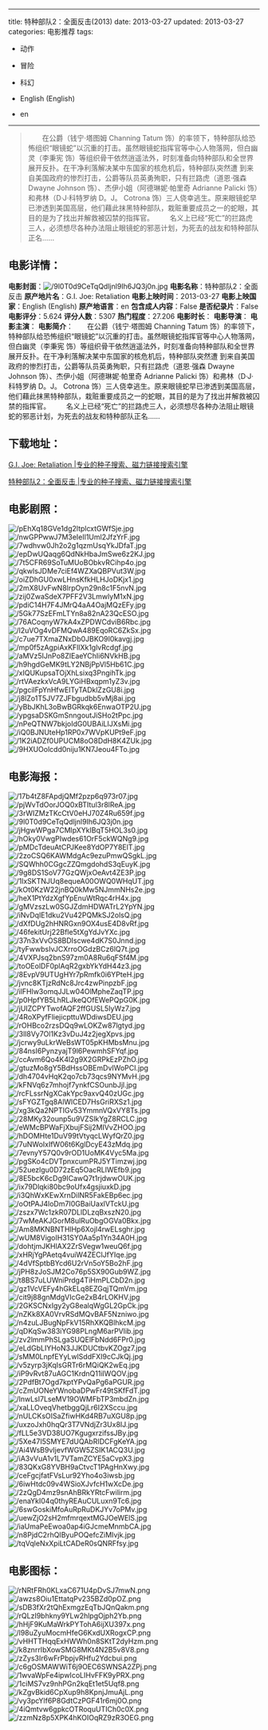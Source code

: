 
---
title: 特种部队2：全面反击(2013)
date: 2013-03-27
updated: 2013-03-27
categories: 电影推荐
tags:
- 动作
- 冒险
- 科幻

- English (English)
- en
---


> 　　在公爵（钱宁·塔图姆 Channing Tatum 饰）的率领下，特种部队给恐怖组织“眼镜蛇”以沉重的打击。虽然眼镜蛇指挥官等中心人物落网，但白幽灵（李秉宪 饰）等组织骨干依然逍遥法外，时刻准备向特种部队和全世界展开反扑。在干净利落解决某中东国家的核危机后，特种部队突然遭 到来自美国政府的惨烈打击，公爵等队员英勇殉职，只有拦路虎（道恩·强森 Dwayne Johnson 饰）、杰伊小姐（阿德琳妮·帕里奇 Adrianne Palicki 饰）和弗林（D·J·科特罗纳 D。J。 Cotrona 饰）三人侥幸逃生。原来眼镜蛇早已渗透到美国高层，他们藉此抹黑特种部队，栽赃重要成员之一的蛇眼，其目的是为了找出并解救被囚禁的指挥官。  　　名义上已经“死亡”的拦路虎三人，必须想尽各种办法阻止眼镜蛇的邪恶计划，为死去的战友和特种部队正名……

## **电影详情**：

**电影封面**：<img src="https://image.tmdb.org/t/p/w200/9l0T0d9CeTqQdljnl9Ih6JQ3j0n.jpg" alt="/9l0T0d9CeTqQdljnl9Ih6JQ3j0n.jpg" title="/9l0T0d9CeTqQdljnl9Ih6JQ3j0n.jpg">
**电影名称**：特种部队2：全面反击
**原产地片名**：G.I. Joe: Retaliation
**电影上映时间**：2013-03-27
**电影上映国家**：English (English)
**原产地语言**：en
**包含成人内容**：False
**是否纪录片**：False
**电影评分**：5.624
**评分人数**：5307
**热门程度**：27.206
**电影时长**：
**电影导演**：
**电影主演**：
**电影简介**：　　在公爵（钱宁·塔图姆 Channing Tatum 饰）的率领下，特种部队给恐怖组织“眼镜蛇”以沉重的打击。虽然眼镜蛇指挥官等中心人物落网，但白幽灵（李秉宪 饰）等组织骨干依然逍遥法外，时刻准备向特种部队和全世界展开反扑。在干净利落解决某中东国家的核危机后，特种部队突然遭 到来自美国政府的惨烈打击，公爵等队员英勇殉职，只有拦路虎（道恩·强森 Dwayne Johnson 饰）、杰伊小姐（阿德琳妮·帕里奇 Adrianne Palicki 饰）和弗林（D·J·科特罗纳 D。J。 Cotrona 饰）三人侥幸逃生。原来眼镜蛇早已渗透到美国高层，他们藉此抹黑特种部队，栽赃重要成员之一的蛇眼，其目的是为了找出并解救被囚禁的指挥官。  　　名义上已经“死亡”的拦路虎三人，必须想尽各种办法阻止眼镜蛇的邪恶计划，为死去的战友和特种部队正名……

## **下载地址**：
[G.I. Joe: Retaliation |专业的种子搜索、磁力链接搜索引擎](https://movie.amd794.com:2083/?search=G.I.%20Joe%3A%20Retaliation&ordering=&mode=match_phrase&page_size=10&page=1)

[特种部队2：全面反击 |专业的种子搜索、磁力链接搜索引擎](https://movie.amd794.com:2083/?search=%E7%89%B9%E7%A7%8D%E9%83%A8%E9%98%9F2%EF%BC%9A%E5%85%A8%E9%9D%A2%E5%8F%8D%E5%87%BB&ordering=&mode=match_phrase&page_size=10&page=1)
 

## **电影剧照**：
<img src="https://image.tmdb.org/t/p/original/pEhXq18GVe1dg2ltplcxtGWfSje.jpg" alt="/pEhXq18GVe1dg2ltplcxtGWfSje.jpg" title="/pEhXq18GVe1dg2ltplcxtGWfSje.jpg"><img src="https://image.tmdb.org/t/p/original/nwGPPwwJ7M3eIeIl1Uml2JfzYrF.jpg" alt="/nwGPPwwJ7M3eIeIl1Uml2JfzYrF.jpg" title="/nwGPPwwJ7M3eIeIl1Uml2JfzYrF.jpg"><img src="https://image.tmdb.org/t/p/original/7wdhvw0Jh2o2g1qzmUsqYkJDfaT.jpg" alt="/7wdhvw0Jh2o2g1qzmUsqYkJDfaT.jpg" title="/7wdhvw0Jh2o2g1qzmUsqYkJDfaT.jpg"><img src="https://image.tmdb.org/t/p/original/epDwUQaqg6QdNkHbaJmSwe6z2KJ.jpg" alt="/epDwUQaqg6QdNkHbaJmSwe6z2KJ.jpg" title="/epDwUQaqg6QdNkHbaJmSwe6z2KJ.jpg"><img src="https://image.tmdb.org/t/p/original/7t5CFR69SoTuMUoBObkvRCihp4o.jpg" alt="/7t5CFR69SoTuMUoBObkvRCihp4o.jpg" title="/7t5CFR69SoTuMUoBObkvRCihp4o.jpg"><img src="https://image.tmdb.org/t/p/original/qkwlsJDMe7ciEf4WZXaQBPVut3W.jpg" alt="/qkwlsJDMe7ciEf4WZXaQBPVut3W.jpg" title="/qkwlsJDMe7ciEf4WZXaQBPVut3W.jpg"><img src="https://image.tmdb.org/t/p/original/oiZDhGU0xwLHnsKfkHLHJoDKjx1.jpg" alt="/oiZDhGU0xwLHnsKfkHLHJoDKjx1.jpg" title="/oiZDhGU0xwLHnsKfkHLHJoDKjx1.jpg"><img src="https://image.tmdb.org/t/p/original/2mX8UvFwN8lrpOyn29n8c1F5nvN.jpg" alt="/2mX8UvFwN8lrpOyn29n8c1F5nvN.jpg" title="/2mX8UvFwN8lrpOyn29n8c1F5nvN.jpg"><img src="https://image.tmdb.org/t/p/original/zij0ZwaSdeX7PFF2V3LmwlyM1xN.jpg" alt="/zij0ZwaSdeX7PFF2V3LmwlyM1xN.jpg" title="/zij0ZwaSdeX7PFF2V3LmwlyM1xN.jpg"><img src="https://image.tmdb.org/t/p/original/pdiC14H7F4JMrQ4aA4OajMQzEFy.jpg" alt="/pdiC14H7F4JMrQ4aA4OajMQzEFy.jpg" title="/pdiC14H7F4JMrQ4aA4OajMQzEFy.jpg"><img src="https://image.tmdb.org/t/p/original/5Gk77SzEFmLTYn8a82nA23QcESO.jpg" alt="/5Gk77SzEFmLTYn8a82nA23QcESO.jpg" title="/5Gk77SzEFmLTYn8a82nA23QcESO.jpg"><img src="https://image.tmdb.org/t/p/original/76ACoqnyW7kA4xZPDWCdviB6Rbc.jpg" alt="/76ACoqnyW7kA4xZPDWCdviB6Rbc.jpg" title="/76ACoqnyW7kA4xZPDWCdviB6Rbc.jpg"><img src="https://image.tmdb.org/t/p/original/l2uVOg4vDFMQwA489EqoRC6ZkSx.jpg" alt="/l2uVOg4vDFMQwA489EqoRC6ZkSx.jpg" title="/l2uVOg4vDFMQwA489EqoRC6ZkSx.jpg"><img src="https://image.tmdb.org/t/p/original/c7ue7TXmaZNxDb0JBKO9I0kavgj.jpg" alt="/c7ue7TXmaZNxDb0JBKO9I0kavgj.jpg" title="/c7ue7TXmaZNxDb0JBKO9I0kavgj.jpg"><img src="https://image.tmdb.org/t/p/original/mp0f5zAgpiAxKFllXk1glvRcdgf.jpg" alt="/mp0f5zAgpiAxKFllXk1glvRcdgf.jpg" title="/mp0f5zAgpiAxKFllXk1glvRcdgf.jpg"><img src="https://image.tmdb.org/t/p/original/aMVz5IJnPo8ZIEaeYChIi6NVkHB.jpg" alt="/aMVz5IJnPo8ZIEaeYChIi6NVkHB.jpg" title="/aMVz5IJnPo8ZIEaeYChIi6NVkHB.jpg"><img src="https://image.tmdb.org/t/p/original/h9hgdGeMK9tLY2NBjPpVl5Hb61C.jpg" alt="/h9hgdGeMK9tLY2NBjPpVl5Hb61C.jpg" title="/h9hgdGeMK9tLY2NBjPpVl5Hb61C.jpg"><img src="https://image.tmdb.org/t/p/original/xIQUKupsaTOjXhLsixq3PngihTk.jpg" alt="/xIQUKupsaTOjXhLsixq3PngihTk.jpg" title="/xIQUKupsaTOjXhLsixq3PngihTk.jpg"><img src="https://image.tmdb.org/t/p/original/rtVAezkxVcA9LYGiHBxqpm1yZ3v.jpg" alt="/rtVAezkxVcA9LYGiHBxqpm1yZ3v.jpg" title="/rtVAezkxVcA9LYGiHBxqpm1yZ3v.jpg"><img src="https://image.tmdb.org/t/p/original/pgcilFpYnHfwEITyTADklZzGU8i.jpg" alt="/pgcilFpYnHfwEITyTADklZzGU8i.jpg" title="/pgcilFpYnHfwEITyTADklZzGU8i.jpg"><img src="https://image.tmdb.org/t/p/original/j8lZo1T5JV7ZJFbgudbb5vMj8ai.jpg" alt="/j8lZo1T5JV7ZJFbgudbb5vMj8ai.jpg" title="/j8lZo1T5JV7ZJFbgudbb5vMj8ai.jpg"><img src="https://image.tmdb.org/t/p/original/yBbJKhL3oBwBGRkqk6EnwaOTP2U.jpg" alt="/yBbJKhL3oBwBGRkqk6EnwaOTP2U.jpg" title="/yBbJKhL3oBwBGRkqk6EnwaOTP2U.jpg"><img src="https://image.tmdb.org/t/p/original/ypgsaDSKGmSnngoutJiSHo2tPpc.jpg" alt="/ypgsaDSKGmSnngoutJiSHo2tPpc.jpg" title="/ypgsaDSKGmSnngoutJiSHo2tPpc.jpg"><img src="https://image.tmdb.org/t/p/original/nPeQTNW7bkjoIdG0UBAiLIJXsMi.jpg" alt="/nPeQTNW7bkjoIdG0UBAiLIJXsMi.jpg" title="/nPeQTNW7bkjoIdG0UBAiLIJXsMi.jpg"><img src="https://image.tmdb.org/t/p/original/iQ0BJNUteHp1RP0x7WVpKUPt9eF.jpg" alt="/iQ0BJNUteHp1RP0x7WVpKUPt9eF.jpg" title="/iQ0BJNUteHp1RP0x7WVpKUPt9eF.jpg"><img src="https://image.tmdb.org/t/p/original/1K2iADZf0UPUCM8oO8DdH8K4ZUk.jpg" alt="/1K2iADZf0UPUCM8oO8DdH8K4ZUk.jpg" title="/1K2iADZf0UPUCM8oO8DdH8K4ZUk.jpg"><img src="https://image.tmdb.org/t/p/original/9HXUOolcdd0niju1KN7Jeou4FTo.jpg" alt="/9HXUOolcdd0niju1KN7Jeou4FTo.jpg" title="/9HXUOolcdd0niju1KN7Jeou4FTo.jpg">

## **电影海报**：
<img src="https://image.tmdb.org/t/p/original/17b4tZ8FApdjQMf2pzp6q973r07.jpg" alt="/17b4tZ8FApdjQMf2pzp6q973r07.jpg" title="/17b4tZ8FApdjQMf2pzp6q973r07.jpg"><img src="https://image.tmdb.org/t/p/original/pjWvTdOorJOQ0xBTItul3r8lReA.jpg" alt="/pjWvTdOorJOQ0xBTItul3r8lReA.jpg" title="/pjWvTdOorJOQ0xBTItul3r8lReA.jpg"><img src="https://image.tmdb.org/t/p/original/3rWIZMzTKcCtV0eHJ70Z4Ru659f.jpg" alt="/3rWIZMzTKcCtV0eHJ70Z4Ru659f.jpg" title="/3rWIZMzTKcCtV0eHJ70Z4Ru659f.jpg"><img src="https://image.tmdb.org/t/p/original/9l0T0d9CeTqQdljnl9Ih6JQ3j0n.jpg" alt="/9l0T0d9CeTqQdljnl9Ih6JQ3j0n.jpg" title="/9l0T0d9CeTqQdljnl9Ih6JQ3j0n.jpg"><img src="https://image.tmdb.org/t/p/original/jHgwWPga7CMlpXYkIBqT5HOL3s0.jpg" alt="/jHgwWPga7CMlpXYkIBqT5HOL3s0.jpg" title="/jHgwWPga7CMlpXYkIBqT5HOL3s0.jpg"><img src="https://image.tmdb.org/t/p/original/hOky0VwgPIwdes61OrF5ckWQNg9.jpg" alt="/hOky0VwgPIwdes61OrF5ckWQNg9.jpg" title="/hOky0VwgPIwdes61OrF5ckWQNg9.jpg"><img src="https://image.tmdb.org/t/p/original/pMDcTdeuAtCPJKee8YdOP7Y8ElT.jpg" alt="/pMDcTdeuAtCPJKee8YdOP7Y8ElT.jpg" title="/pMDcTdeuAtCPJKee8YdOP7Y8ElT.jpg"><img src="https://image.tmdb.org/t/p/original/2zoCSQ6KAWMdgAc9ezuPmwQSgkL.jpg" alt="/2zoCSQ6KAWMdgAc9ezuPmwQSgkL.jpg" title="/2zoCSQ6KAWMdgAc9ezuPmwQSgkL.jpg"><img src="https://image.tmdb.org/t/p/original/SQWhh0CGgcZZQmgdohdS3qEuyK.jpg" alt="/SQWhh0CGgcZZQmgdohdS3qEuyK.jpg" title="/SQWhh0CGgcZZQmgdohdS3qEuyK.jpg"><img src="https://image.tmdb.org/t/p/original/9g8DS1SoV77GzQWjxOeAvt4ZE3P.jpg" alt="/9g8DS1SoV77GzQWjxOeAvt4ZE3P.jpg" title="/9g8DS1SoV77GzQWjxOeAvt4ZE3P.jpg"><img src="https://image.tmdb.org/t/p/original/1lxSKTNJUq8equeA00OWQ0WHqUT.jpg" alt="/1lxSKTNJUq8equeA00OWQ0WHqUT.jpg" title="/1lxSKTNJUq8equeA00OWQ0WHqUT.jpg"><img src="https://image.tmdb.org/t/p/original/kOt0KzW22jnBQ0kMw5NJmmNHs2e.jpg" alt="/kOt0KzW22jnBQ0kMw5NJmmNHs2e.jpg" title="/kOt0KzW22jnBQ0kMw5NJmmNHs2e.jpg"><img src="https://image.tmdb.org/t/p/original/heX1PtYdzXgfYpEnuWtRqc4rH4x.jpg" alt="/heX1PtYdzXgfYpEnuWtRqc4rH4x.jpg" title="/heX1PtYdzXgfYpEnuWtRqc4rH4x.jpg"><img src="https://image.tmdb.org/t/p/original/gMVzszLw0SGJZdmHDWATrL2YpYN.jpg" alt="/gMVzszLw0SGJZdmHDWATrL2YpYN.jpg" title="/gMVzszLw0SGJZdmHDWATrL2YpYN.jpg"><img src="https://image.tmdb.org/t/p/original/iNvDqlE1dku2Vu42PQMkSJ2olsQ.jpg" alt="/iNvDqlE1dku2Vu42PQMkSJ2olsQ.jpg" title="/iNvDqlE1dku2Vu42PQMkSJ2olsQ.jpg"><img src="https://image.tmdb.org/t/p/original/dXfDUg2hHNRGxn9OX4usE4D8vRf.jpg" alt="/dXfDUg2hHNRGxn9OX4usE4D8vRf.jpg" title="/dXfDUg2hHNRGxn9OX4usE4D8vRf.jpg"><img src="https://image.tmdb.org/t/p/original/46fekitUrj22Bfle5tXgYdJvYXc.jpg" alt="/46fekitUrj22Bfle5tXgYdJvYXc.jpg" title="/46fekitUrj22Bfle5tXgYdJvYXc.jpg"><img src="https://image.tmdb.org/t/p/original/37n3xVvOS8BDIscwe4dK7S0Jnnd.jpg" alt="/37n3xVvOS8BDIscwe4dK7S0Jnnd.jpg" title="/37n3xVvOS8BDIscwe4dK7S0Jnnd.jpg"><img src="https://image.tmdb.org/t/p/original/tyFwwbsIvJCXrroOGdzBCz6lQ7t.jpg" alt="/tyFwwbsIvJCXrroOGdzBCz6lQ7t.jpg" title="/tyFwwbsIvJCXrroOGdzBCz6lQ7t.jpg"><img src="https://image.tmdb.org/t/p/original/4VXPJsq2bnS97zm0A8Ru6qFSf4M.jpg" alt="/4VXPJsq2bnS97zm0A8Ru6qFSf4M.jpg" title="/4VXPJsq2bnS97zm0A8Ru6qFSf4M.jpg"><img src="https://image.tmdb.org/t/p/original/toOEolDF0plAqR2gxbYkYdH44z3.jpg" alt="/toOEolDF0plAqR2gxbYkYdH44z3.jpg" title="/toOEolDF0plAqR2gxbYkYdH44z3.jpg"><img src="https://image.tmdb.org/t/p/original/8EvpV9UTUgHYr7pRmfk0i6YPteH.jpg" alt="/8EvpV9UTUgHYr7pRmfk0i6YPteH.jpg" title="/8EvpV9UTUgHYr7pRmfk0i6YPteH.jpg"><img src="https://image.tmdb.org/t/p/original/jvnc8KTjzRdNc8Jrc4zwPinpzbF.jpg" alt="/jvnc8KTjzRdNc8Jrc4zwPinpzbF.jpg" title="/jvnc8KTjzRdNc8Jrc4zwPinpzbF.jpg"><img src="https://image.tmdb.org/t/p/original/ilFHlw3omqJJLw04OlMpheZaqTP.jpg" alt="/ilFHlw3omqJJLw04OlMpheZaqTP.jpg" title="/ilFHlw3omqJJLw04OlMpheZaqTP.jpg"><img src="https://image.tmdb.org/t/p/original/p0HpfYB5LhRLJkeQOfEWePQpG0K.jpg" alt="/p0HpfYB5LhRLJkeQOfEWePQpG0K.jpg" title="/p0HpfYB5LhRLJkeQOfEWePQpG0K.jpg"><img src="https://image.tmdb.org/t/p/original/jUIZCPYTwofAQF2ffGUSL5IyWz7.jpg" alt="/jUIZCPYTwofAQF2ffGUSL5IyWz7.jpg" title="/jUIZCPYTwofAQF2ffGUSL5IyWz7.jpg"><img src="https://image.tmdb.org/t/p/original/4RoXPyfFliejicpttuWDdiwsDEU.jpg" alt="/4RoXPyfFliejicpttuWDdiwsDEU.jpg" title="/4RoXPyfFliejicpttuWDdiwsDEU.jpg"><img src="https://image.tmdb.org/t/p/original/rOHBco2rzsDQq9wLOKZw87lgtyd.jpg" alt="/rOHBco2rzsDQq9wLOKZw87lgtyd.jpg" title="/rOHBco2rzsDQq9wLOKZw87lgtyd.jpg"><img src="https://image.tmdb.org/t/p/original/3ll8Vy7Ol1Kz3vDuJ4z2jegXpvs.jpg" alt="/3ll8Vy7Ol1Kz3vDuJ4z2jegXpvs.jpg" title="/3ll8Vy7Ol1Kz3vDuJ4z2jegXpvs.jpg"><img src="https://image.tmdb.org/t/p/original/jcrwy9uLkrWeBsWT05pKHMbsMnu.jpg" alt="/jcrwy9uLkrWeBsWT05pKHMbsMnu.jpg" title="/jcrwy9uLkrWeBsWT05pKHMbsMnu.jpg"><img src="https://image.tmdb.org/t/p/original/84nsI6PynzyajT9l6PewmhSFYqf.jpg" alt="/84nsI6PynzyajT9l6PewmhSFYqf.jpg" title="/84nsI6PynzyajT9l6PewmhSFYqf.jpg"><img src="https://image.tmdb.org/t/p/original/ccAvm6Qo4K4l2g9X2GRPkEzPZhO.jpg" alt="/ccAvm6Qo4K4l2g9X2GRPkEzPZhO.jpg" title="/ccAvm6Qo4K4l2g9X2GRPkEzPZhO.jpg"><img src="https://image.tmdb.org/t/p/original/gtuzMo8gY5BdHssOBEmDvIWoPCI.jpg" alt="/gtuzMo8gY5BdHssOBEmDvIWoPCI.jpg" title="/gtuzMo8gY5BdHssOBEmDvIWoPCI.jpg"><img src="https://image.tmdb.org/t/p/original/dh4704vHqK2qo7cb73qcs9NYMvH.jpg" alt="/dh4704vHqK2qo7cb73qcs9NYMvH.jpg" title="/dh4704vHqK2qo7cb73qcs9NYMvH.jpg"><img src="https://image.tmdb.org/t/p/original/kFNVq6z7mhojf7ynkfCSOunbJjl.jpg" alt="/kFNVq6z7mhojf7ynkfCSOunbJjl.jpg" title="/kFNVq6z7mhojf7ynkfCSOunbJjl.jpg"><img src="https://image.tmdb.org/t/p/original/rcFLssrNgXCakYpc9axvQ40zUGc.jpg" alt="/rcFLssrNgXCakYpc9axvQ40zUGc.jpg" title="/rcFLssrNgXCakYpc9axvQ40zUGc.jpg"><img src="https://image.tmdb.org/t/p/original/sFYGZTgq8AlWlCED7HsGriRXSz1.jpg" alt="/sFYGZTgq8AlWlCED7HsGriRXSz1.jpg" title="/sFYGZTgq8AlWlCED7HsGriRXSz1.jpg"><img src="https://image.tmdb.org/t/p/original/xg3kQa2NPTIGv53YmmnVQxVY8Ts.jpg" alt="/xg3kQa2NPTIGv53YmmnVQxVY8Ts.jpg" title="/xg3kQa2NPTIGv53YmmnVQxVY8Ts.jpg"><img src="https://image.tmdb.org/t/p/original/28MKy32ounp5u9VZSlkYgZ8RCLC.jpg" alt="/28MKy32ounp5u9VZSlkYgZ8RCLC.jpg" title="/28MKy32ounp5u9VZSlkYgZ8RCLC.jpg"><img src="https://image.tmdb.org/t/p/original/eWMcBPWaFjXbujFSij2MIVvZHOO.jpg" alt="/eWMcBPWaFjXbujFSij2MIVvZHOO.jpg" title="/eWMcBPWaFjXbujFSij2MIVvZHOO.jpg"><img src="https://image.tmdb.org/t/p/original/hDOMHte1DuV99tVtyqcLWyfQrZ0.jpg" alt="/hDOMHte1DuV99tVtyqcLWyfQrZ0.jpg" title="/hDOMHte1DuV99tVtyqcLWyfQrZ0.jpg"><img src="https://image.tmdb.org/t/p/original/7uNWoIxIfW06t6KglDcyE43zMdq.jpg" alt="/7uNWoIxIfW06t6KglDcyE43zMdq.jpg" title="/7uNWoIxIfW06t6KglDcyE43zMdq.jpg"><img src="https://image.tmdb.org/t/p/original/7evnyY57Q0v9rOD1UoMK4Vyc5Ma.jpg" alt="/7evnyY57Q0v9rOD1UoMK4Vyc5Ma.jpg" title="/7evnyY57Q0v9rOD1UoMK4Vyc5Ma.jpg"><img src="https://image.tmdb.org/t/p/original/pgSKo4cDVTpnxcumPRJ5YTimzwj.jpg" alt="/pgSKo4cDVTpnxcumPRJ5YTimzwj.jpg" title="/pgSKo4cDVTpnxcumPRJ5YTimzwj.jpg"><img src="https://image.tmdb.org/t/p/original/52uezlgu0D72zEq5OacRLlWEfb9.jpg" alt="/52uezlgu0D72zEq5OacRLlWEfb9.jpg" title="/52uezlgu0D72zEq5OacRLlWEfb9.jpg"><img src="https://image.tmdb.org/t/p/original/8E5bcK6cDg9ICawQ7t1rjdwwOUK.jpg" alt="/8E5bcK6cDg9ICawQ7t1rjdwwOUK.jpg" title="/8E5bcK6cDg9ICawQ7t1rjdwwOUK.jpg"><img src="https://image.tmdb.org/t/p/original/ix79Dlqki80bc9oUfx4gsjiuxkD.jpg" alt="/ix79Dlqki80bc9oUfx4gsjiuxkD.jpg" title="/ix79Dlqki80bc9oUfx4gsjiuxkD.jpg"><img src="https://image.tmdb.org/t/p/original/i3QhWxKEwXrnDilNR5FakEBp6ec.jpg" alt="/i3QhWxKEwXrnDilNR5FakEBp6ec.jpg" title="/i3QhWxKEwXrnDilNR5FakEBp6ec.jpg"><img src="https://image.tmdb.org/t/p/original/oOtPAJ4loDm7I0GBaiUaxlVTckU.jpg" alt="/oOtPAJ4loDm7I0GBaiUaxlVTckU.jpg" title="/oOtPAJ4loDm7I0GBaiUaxlVTckU.jpg"><img src="https://image.tmdb.org/t/p/original/zszx7Wc1zkR07DLlDLzqBxszN20.jpg" alt="/zszx7Wc1zkR07DLlDLzqBxszN20.jpg" title="/zszx7Wc1zkR07DLlDLzqBxszN20.jpg"><img src="https://image.tmdb.org/t/p/original/7wMeAKJGorM8ulRuObgOGVa0Bkx.jpg" alt="/7wMeAKJGorM8ulRuObgOGVa0Bkx.jpg" title="/7wMeAKJGorM8ulRuObgOGVa0Bkx.jpg"><img src="https://image.tmdb.org/t/p/original/Am8MKNBNTHlHp6Xojl4rwELsghr.jpg" alt="/Am8MKNBNTHlHp6Xojl4rwELsghr.jpg" title="/Am8MKNBNTHlHp6Xojl4rwELsghr.jpg"><img src="https://image.tmdb.org/t/p/original/wUM8VigoIH31SY0Aa5p1Yn34A0H.jpg" alt="/wUM8VigoIH31SY0Aa5p1Yn34A0H.jpg" title="/wUM8VigoIH31SY0Aa5p1Yn34A0H.jpg"><img src="https://image.tmdb.org/t/p/original/dohtjmJKHlAX2ZrSVegw1weuQ6f.jpg" alt="/dohtjmJKHlAX2ZrSVegw1weuQ6f.jpg" title="/dohtjmJKHlAX2ZrSVegw1weuQ6f.jpg"><img src="https://image.tmdb.org/t/p/original/xHRjYgPAetq4vuiW4ZEClJfYIqe.jpg" alt="/xHRjYgPAetq4vuiW4ZEClJfYIqe.jpg" title="/xHRjYgPAetq4vuiW4ZEClJfYIqe.jpg"><img src="https://image.tmdb.org/t/p/original/4dVfSptbBYcd6U2rVn5oY5Bo2hF.jpg" alt="/4dVfSptbBYcd6U2rVn5oY5Bo2hF.jpg" title="/4dVfSptbBYcd6U2rVn5oY5Bo2hF.jpg"><img src="https://image.tmdb.org/t/p/original/jPH8zJoSJM2Co76p5SX90Gub9WZ.jpg" alt="/jPH8zJoSJM2Co76p5SX90Gub9WZ.jpg" title="/jPH8zJoSJM2Co76p5SX90Gub9WZ.jpg"><img src="https://image.tmdb.org/t/p/original/t8BS7uLUWniPrdg4TiHmPLCbD2n.jpg" alt="/t8BS7uLUWniPrdg4TiHmPLCbD2n.jpg" title="/t8BS7uLUWniPrdg4TiHmPLCbD2n.jpg"><img src="https://image.tmdb.org/t/p/original/gz1VcVEFy4hGkELq8EZGqjTQmVm.jpg" alt="/gz1VcVEFy4hGkELq8EZGqjTQmVm.jpg" title="/gz1VcVEFy4hGkELq8EZGqjTQmVm.jpg"><img src="https://image.tmdb.org/t/p/original/cit9j88gnMdgVIcGe2xB4rLOKHV.jpg" alt="/cit9j88gnMdgVIcGe2xB4rLOKHV.jpg" title="/cit9j88gnMdgVIcGe2xB4rLOKHV.jpg"><img src="https://image.tmdb.org/t/p/original/2GKSCNxIgy2yG8ealqWgGL2GpCk.jpg" alt="/2GKSCNxIgy2yG8ealqWgGL2GpCk.jpg" title="/2GKSCNxIgy2yG8ealqWgGL2GpCk.jpg"><img src="https://image.tmdb.org/t/p/original/nZKk8XA0VrvRSdMQvBAF5Nzniwo.jpg" alt="/nZKk8XA0VrvRSdMQvBAF5Nzniwo.jpg" title="/nZKk8XA0VrvRSdMQvBAF5Nzniwo.jpg"><img src="https://image.tmdb.org/t/p/original/n4zuLJBugNpFkV15RhXKQBlhkcM.jpg" alt="/n4zuLJBugNpFkV15RhXKQBlhkcM.jpg" title="/n4zuLJBugNpFkV15RhXKQBlhkcM.jpg"><img src="https://image.tmdb.org/t/p/original/qDKqSw383iYG98PLngM6arPVlib.jpg" alt="/qDKqSw383iYG98PLngM6arPVlib.jpg" title="/qDKqSw383iYG98PLngM6arPVlib.jpg"><img src="https://image.tmdb.org/t/p/original/zv2lmmPhSLgaSUQElFbNdd6FPr0.jpg" alt="/zv2lmmPhSLgaSUQElFbNdd6FPr0.jpg" title="/zv2lmmPhSLgaSUQElFbNdd6FPr0.jpg"><img src="https://image.tmdb.org/t/p/original/eLdGbLIYHoN3JJKDUCtbvKZOgz7.jpg" alt="/eLdGbLIYHoN3JJKDUCtbvKZOgz7.jpg" title="/eLdGbLIYHoN3JJKDUCtbvKZOgz7.jpg"><img src="https://image.tmdb.org/t/p/original/sMM0LnpfEYyLwlSddFXI9cCJkQj.jpg" alt="/sMM0LnpfEYyLwlSddFXI9cCJkQj.jpg" title="/sMM0LnpfEYyLwlSddFXI9cCJkQj.jpg"><img src="https://image.tmdb.org/t/p/original/v5zyrp3jKqIsGRTr6rMQiQK2wEq.jpg" alt="/v5zyrp3jKqIsGRTr6rMQiQK2wEq.jpg" title="/v5zyrp3jKqIsGRTr6rMQiQK2wEq.jpg"><img src="https://image.tmdb.org/t/p/original/iP9vRvt87uAGC1KrdnQ11ilWQOV.jpg" alt="/iP9vRvt87uAGC1KrdnQ11ilWQOV.jpg" title="/iP9vRvt87uAGC1KrdnQ11ilWQOV.jpg"><img src="https://image.tmdb.org/t/p/original/2PdfBt7Ogd7kptYPvQaPg6aPGUR.jpg" alt="/2PdfBt7Ogd7kptYPvQaPg6aPGUR.jpg" title="/2PdfBt7Ogd7kptYPvQaPg6aPGUR.jpg"><img src="https://image.tmdb.org/t/p/original/cZmUONeYWnobaDPwFr49tSKfFdT.jpg" alt="/cZmUONeYWnobaDPwFr49tSKfFdT.jpg" title="/cZmUONeYWnobaDPwFr49tSKfFdT.jpg"><img src="https://image.tmdb.org/t/p/original/lnwLsI7LseMV19OWMFbTP3mbdZn.jpg" alt="/lnwLsI7LseMV19OWMFbTP3mbdZn.jpg" title="/lnwLsI7LseMV19OWMFbTP3mbdZn.jpg"><img src="https://image.tmdb.org/t/p/original/xaLLOveqVhetbggQjLr6I2XSccu.jpg" alt="/xaLLOveqVhetbggQjLr6I2XSccu.jpg" title="/xaLLOveqVhetbggQjLr6I2XSccu.jpg"><img src="https://image.tmdb.org/t/p/original/nULCKsOISaZfiwHKd4RB7uXGU8p.jpg" alt="/nULCKsOISaZfiwHKd4RB7uXGU8p.jpg" title="/nULCKsOISaZfiwHKd4RB7uXGU8p.jpg"><img src="https://image.tmdb.org/t/p/original/uxzoJxh0hqQr3T7VNdjZr3Ux8IJ.jpg" alt="/uxzoJxh0hqQr3T7VNdjZr3Ux8IJ.jpg" title="/uxzoJxh0hqQr3T7VNdjZr3Ux8IJ.jpg"><img src="https://image.tmdb.org/t/p/original/fLL5e3VD38UO7KgugxrzifssJBy.jpg" alt="/fLL5e3VD38UO7KgugxrzifssJBy.jpg" title="/fLL5e3VD38UO7KgugxrzifssJBy.jpg"><img src="https://image.tmdb.org/t/p/original/5Xe47I5SMYE7dUQAbRIDCFgKeYA.jpg" alt="/5Xe47I5SMYE7dUQAbRIDCFgKeYA.jpg" title="/5Xe47I5SMYE7dUQAbRIDCFgKeYA.jpg"><img src="https://image.tmdb.org/t/p/original/Ai4WsB9vIjevfWGW5ZSIK1ACQ3U.jpg" alt="/Ai4WsB9vIjevfWGW5ZSIK1ACQ3U.jpg" title="/Ai4WsB9vIjevfWGW5ZSIK1ACQ3U.jpg"><img src="https://image.tmdb.org/t/p/original/iA3vVuA1v1L7VTamZCYE5aCvpX3.jpg" alt="/iA3vVuA1v1L7VTamZCYE5aCvpX3.jpg" title="/iA3vVuA1v1L7VTamZCYE5aCvpX3.jpg"><img src="https://image.tmdb.org/t/p/original/83QKxG8YVBH9aCtvcT1PAgHnXwy.jpg" alt="/83QKxG8YVBH9aCtvcT1PAgHnXwy.jpg" title="/83QKxG8YVBH9aCtvcT1PAgHnXwy.jpg"><img src="https://image.tmdb.org/t/p/original/ceFgcjfatFVsLur92Yho4o3iwsb.jpg" alt="/ceFgcjfatFVsLur92Yho4o3iwsb.jpg" title="/ceFgcjfatFVsLur92Yho4o3iwsb.jpg"><img src="https://image.tmdb.org/t/p/original/6iwHtdc09v4WSioXJvfcH1wXcDe.jpg" alt="/6iwHtdc09v4WSioXJvfcH1wXcDe.jpg" title="/6iwHtdc09v4WSioXJvfcH1wXcDe.jpg"><img src="https://image.tmdb.org/t/p/original/2zQgD4mz9snAhBRkYRtcFwilirm.jpg" alt="/2zQgD4mz9snAhBRkYRtcFwilirm.jpg" title="/2zQgD4mz9snAhBRkYRtcFwilirm.jpg"><img src="https://image.tmdb.org/t/p/original/enaYkI04q0thyREAuCULuxn9Tc6.jpg" alt="/enaYkI04q0thyREAuCULuxn9Tc6.jpg" title="/enaYkI04q0thyREAuCULuxn9Tc6.jpg"><img src="https://image.tmdb.org/t/p/original/6swGoskiMfoAuRpRuDKJYv7oPMv.jpg" alt="/6swGoskiMfoAuRpRuDKJYv7oPMv.jpg" title="/6swGoskiMfoAuRpRuDKJYv7oPMv.jpg"><img src="https://image.tmdb.org/t/p/original/uewZjO2sH2mfmrqextMGJOeWElS.jpg" alt="/uewZjO2sH2mfmrqextMGJOeWElS.jpg" title="/uewZjO2sH2mfmrqextMGJOeWElS.jpg"><img src="https://image.tmdb.org/t/p/original/iaUmaPeEwoa0ap4iGJcmeMnmbCA.jpg" alt="/iaUmaPeEwoa0ap4iGJcmeMnmbCA.jpg" title="/iaUmaPeEwoa0ap4iGJcmeMnmbCA.jpg"><img src="https://image.tmdb.org/t/p/original/n8PjdC2rhQIByuPOQefcZiMIvjk.jpg" alt="/n8PjdC2rhQIByuPOQefcZiMIvjk.jpg" title="/n8PjdC2rhQIByuPOQefcZiMIvjk.jpg"><img src="https://image.tmdb.org/t/p/original/tqVqleNxXpiLtCADeR0sQNRFfsy.jpg" alt="/tqVqleNxXpiLtCADeR0sQNRFfsy.jpg" title="/tqVqleNxXpiLtCADeR0sQNRFfsy.jpg">

## **电影图标**：
<img src="https://image.tmdb.org/t/p/original/rNRtFRh0KLxaC671U4pDvSJ7mwN.png" alt="/rNRtFRh0KLxaC671U4pDvSJ7mwN.png" title="/rNRtFRh0KLxaC671U4pDvSJ7mwN.png"><img src="https://image.tmdb.org/t/p/original/awzs8Oiu1EttatqPv235BZd0pOZ.png" alt="/awzs8Oiu1EttatqPv235BZd0pOZ.png" title="/awzs8Oiu1EttatqPv235BZd0pOZ.png"><img src="https://image.tmdb.org/t/p/original/sDB3fXr2tQhExmgzEqTbJQnQakm.png" alt="/sDB3fXr2tQhExmgzEqTbJQnQakm.png" title="/sDB3fXr2tQhExmgzEqTbJQnQakm.png"><img src="https://image.tmdb.org/t/p/original/rQLzI9bhkny9YLw2hlpgOjph2Yb.png" alt="/rQLzI9bhkny9YLw2hlpgOjph2Yb.png" title="/rQLzI9bhkny9YLw2hlpgOjph2Yb.png"><img src="https://image.tmdb.org/t/p/original/hHjF9KuMaWrkPYTohA6ijXU397x.png" alt="/hHjF9KuMaWrkPYTohA6ijXU397x.png" title="/hHjF9KuMaWrkPYTohA6ijXU397x.png"><img src="https://image.tmdb.org/t/p/original/l98uZyuMocmHfeG6KxdUXRogxCP.png" alt="/l98uZyuMocmHfeG6KxdUXRogxCP.png" title="/l98uZyuMocmHfeG6KxdUXRogxCP.png"><img src="https://image.tmdb.org/t/p/original/vHHTTHqqExHWWh0n8SKtT2dyHzm.png" alt="/vHHTTHqqExHWWh0n8SKtT2dyHzm.png" title="/vHHTTHqqExHWWh0n8SKtT2dyHzm.png"><img src="https://image.tmdb.org/t/p/original/k8znrrIbXowSMG8MKt4N2B5v8V8.png" alt="/k8znrrIbXowSMG8MKt4N2B5v8V8.png" title="/k8znrrIbXowSMG8MKt4N2B5v8V8.png"><img src="https://image.tmdb.org/t/p/original/zZys3Ir6wFrPbpjvRHfu2Ydcbui.png" alt="/zZys3Ir6wFrPbpjvRHfu2Ydcbui.png" title="/zZys3Ir6wFrPbpjvRHfu2Ydcbui.png"><img src="https://image.tmdb.org/t/p/original/c6gOSMAWWiT6j9OEC6SWNSA2ZPj.png" alt="/c6gOSMAWWiT6j9OEC6SWNSA2ZPj.png" title="/c6gOSMAWWiT6j9OEC6SWNSA2ZPj.png"><img src="https://image.tmdb.org/t/p/original/1wvaWpFe4ipwIcoLIHvFFK9yPRX.png" alt="/1wvaWpFe4ipwIcoLIHvFFK9yPRX.png" title="/1wvaWpFe4ipwIcoLIHvFFK9yPRX.png"><img src="https://image.tmdb.org/t/p/original/1ciMS7vz9nhPGn2kqEt1et5Uqf8.png" alt="/1ciMS7vz9nhPGn2kqEt1et5Uqf8.png" title="/1ciMS7vz9nhPGn2kqEt1et5Uqf8.png"><img src="https://image.tmdb.org/t/p/original/kZgvBkid6CpXup9h8KpnjJmuAjL.png" alt="/kZgvBkid6CpXup9h8KpnjJmuAjL.png" title="/kZgvBkid6CpXup9h8KpnjJmuAjL.png"><img src="https://image.tmdb.org/t/p/original/vy3pcYlf6P8GdtCzPGF41r6mj0O.png" alt="/vy3pcYlf6P8GdtCzPGF41r6mj0O.png" title="/vy3pcYlf6P8GdtCzPGF41r6mj0O.png"><img src="https://image.tmdb.org/t/p/original/4iQmtvw6gpkcOTRoquUTICh0c0X.png" alt="/4iQmtvw6gpkcOTRoquUTICh0c0X.png" title="/4iQmtvw6gpkcOTRoquUTICh0c0X.png"><img src="https://image.tmdb.org/t/p/original/zzmNz8p5XPK4hKOIOqRZ9zR3OEG.png" alt="/zzmNz8p5XPK4hKOIOqRZ9zR3OEG.png" title="/zzmNz8p5XPK4hKOIOqRZ9zR3OEG.png">
